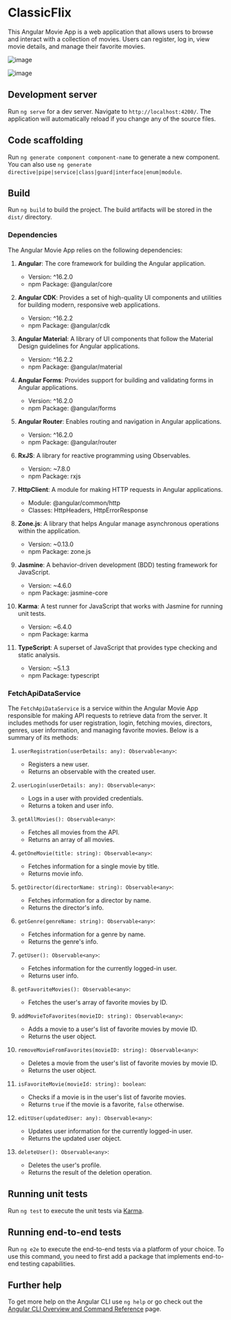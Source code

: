# ClassicFlix

This Angular Movie App is a web application that allows users to browse and interact with a collection of movies. Users can register, log in, view movie details, and manage their favorite movies.

![image](https://github.com/DavidJFigueroa/classicFlix-Angular-App/assets/122026800/b7a7bb0c-1cb5-40f7-b311-11da4f2bda1e.png)

![image](https://github.com/DavidJFigueroa/classicFlix-Angular-App/assets/122026800/5f8c2ffc-eadf-461e-82df-f3cf847aca59.png)

## Development server

Run `ng serve` for a dev server. Navigate to `http://localhost:4200/`. The application will automatically reload if you change any of the source files.

## Code scaffolding

Run `ng generate component component-name` to generate a new component. You can also use `ng generate directive|pipe|service|class|guard|interface|enum|module`.

## Build

Run `ng build` to build the project. The build artifacts will be stored in the `dist/` directory.

### Dependencies

The Angular Movie App relies on the following dependencies:

1. **Angular**: The core framework for building the Angular application.

   - Version: ^16.2.0
   - npm Package: @angular/core

2. **Angular CDK**: Provides a set of high-quality UI components and utilities for building modern, responsive web applications.

   - Version: ^16.2.2
   - npm Package: @angular/cdk

3. **Angular Material**: A library of UI components that follow the Material Design guidelines for Angular applications.

   - Version: ^16.2.2
   - npm Package: @angular/material

4. **Angular Forms**: Provides support for building and validating forms in Angular applications.

   - Version: ^16.2.0
   - npm Package: @angular/forms

5. **Angular Router**: Enables routing and navigation in Angular applications.

   - Version: ^16.2.0
   - npm Package: @angular/router

6. **RxJS**: A library for reactive programming using Observables.

   - Version: ~7.8.0
   - npm Package: rxjs

7. **HttpClient**: A module for making HTTP requests in Angular applications.

   - Module: @angular/common/http
   - Classes: HttpHeaders, HttpErrorResponse

8. **Zone.js**: A library that helps Angular manage asynchronous operations within the application.

   - Version: ~0.13.0
   - npm Package: zone.js

9. **Jasmine**: A behavior-driven development (BDD) testing framework for JavaScript.

   - Version: ~4.6.0
   - npm Package: jasmine-core

10. **Karma**: A test runner for JavaScript that works with Jasmine for running unit tests.

    - Version: ~6.4.0
    - npm Package: karma

11. **TypeScript**: A superset of JavaScript that provides type checking and static analysis.

    - Version: ~5.1.3
    - npm Package: typescript

### FetchApiDataService

The `FetchApiDataService` is a service within the Angular Movie App responsible for making API requests to retrieve data from the server. It includes methods for user registration, login, fetching movies, directors, genres, user information, and managing favorite movies. Below is a summary of its methods:

1. `userRegistration(userDetails: any): Observable<any>`:

   - Registers a new user.
   - Returns an observable with the created user.

2. `userLogin(userDetails: any): Observable<any>`:

   - Logs in a user with provided credentials.
   - Returns a token and user info.

3. `getAllMovies(): Observable<any>`:

   - Fetches all movies from the API.
   - Returns an array of all movies.

4. `getOneMovie(title: string): Observable<any>`:

   - Fetches information for a single movie by title.
   - Returns movie info.

5. `getDirector(directorName: string): Observable<any>`:

   - Fetches information for a director by name.
   - Returns the director's info.

6. `getGenre(genreName: string): Observable<any>`:

   - Fetches information for a genre by name.
   - Returns the genre's info.

7. `getUser(): Observable<any>`:

   - Fetches information for the currently logged-in user.
   - Returns user info.

8. `getFavoriteMovies(): Observable<any>`:

   - Fetches the user's array of favorite movies by ID.

9. `addMovieToFavorites(movieID: string): Observable<any>`:

   - Adds a movie to a user's list of favorite movies by movie ID.
   - Returns the user object.

10. `removeMovieFromFavorites(movieID: string): Observable<any>`:

    - Deletes a movie from the user's list of favorite movies by movie ID.
    - Returns the user object.

11. `isFavoriteMovie(movieId: string): boolean`:

    - Checks if a movie is in the user's list of favorite movies.
    - Returns `true` if the movie is a favorite, `false` otherwise.

12. `editUser(updatedUser: any): Observable<any>`:

    - Updates user information for the currently logged-in user.
    - Returns the updated user object.

13. `deleteUser(): Observable<any>`:

    - Deletes the user's profile.
    - Returns the result of the deletion operation.

## Running unit tests

Run `ng test` to execute the unit tests via [Karma](https://karma-runner.github.io).

## Running end-to-end tests

Run `ng e2e` to execute the end-to-end tests via a platform of your choice. To use this command, you need to first add a package that implements end-to-end testing capabilities.

## Further help

To get more help on the Angular CLI use `ng help` or go check out the [Angular CLI Overview and Command Reference](https://angular.io/cli) page.
